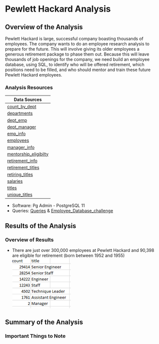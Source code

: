 # Pewlett Hackard Analysis

## Overview of the Analysis

Pewlett Hackard is large, successful company boasting thousands of employees. The company wants to do an employee research analysis to prepare for the future. This will involve giving its older employees a generous retirement package to phase them out. Because this will leave thousands of job openings for the company, we need build an employee database, using SQL, to identify who will be offered retirement, which positions need to be filled, and who should mentor and train these future Pewlett Hackard employees.

### Analysis Resources
Data Sources| 
------------- | 
[count_by_dept](https://github.com/dwwatson1/Pewlett-Hackard-Analysis/blob/main/Data/count_by_dept.csv)  | 
[departments](https://github.com/dwwatson1/Pewlett-Hackard-Analysis/blob/main/Data/departments.csv) | 
[dept_emp](https://github.com/dwwatson1/Pewlett-Hackard-Analysis/blob/main/Data/dept_emp.csv) |
[dept_manager](https://github.com/dwwatson1/Pewlett-Hackard-Analysis/blob/main/Data/dept_manager.csv) |
[emp_info](https://github.com/dwwatson1/Pewlett-Hackard-Analysis/blob/main/Data/emp_info.csv) |
[employees](https://github.com/dwwatson1/Pewlett-Hackard-Analysis/blob/main/Data/employees.csv) |
[manager_info](https://github.com/dwwatson1/Pewlett-Hackard-Analysis/blob/main/Data/manager_info.csv) |
[mentorship_eligibilty](https://github.com/dwwatson1/Pewlett-Hackard-Analysis/blob/main/Data/mentorship_eligibilty.csv) |
[retirement_info](https://github.com/dwwatson1/Pewlett-Hackard-Analysis/blob/main/Data/retirement_info.csv) |
[retirement_titles](https://github.com/dwwatson1/Pewlett-Hackard-Analysis/blob/main/Data/retirement_titles.csv) |
[retiring_titles](https://github.com/dwwatson1/Pewlett-Hackard-Analysis/blob/main/Data/retiring_titles.csv) |
[salaries](https://github.com/dwwatson1/Pewlett-Hackard-Analysis/blob/main/Data/salaries.csv) |
[titles](https://github.com/dwwatson1/Pewlett-Hackard-Analysis/blob/main/Data/titles.csv) |
[unique_titles](https://github.com/dwwatson1/Pewlett-Hackard-Analysis/blob/main/Data/unique_titles.csv) |
 
* Software: Pg Admin - PostgreSQL 11 
* Queries: [Queries](https://github.com/dwwatson1/Pewlett-Hackard-Analysis/blob/main/Queries/queries.sql) & [Employee_Database_challenge](https://github.com/dwwatson1/Pewlett-Hackard-Analysis/blob/main/Queries/Employee_Database_challenge.sql)

## Results of the Analysis

### Overview of Results 
* There are just over 300,000 employees at Pewlett Hackard and 90,398 are eligible for retirement (born between 1952 and 1955)
![retiring_titles](https://github.com/dwwatson1/Pewlett-Hackard-Analysis/blob/main/Images/retiring_titles.PNG)

## Summary of the Analysis

### Important Things to Note
  
